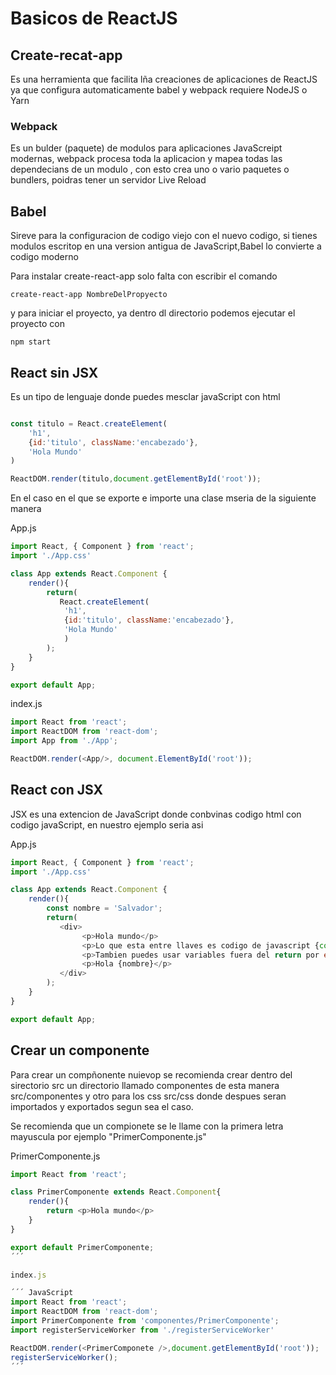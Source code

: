 # Basicos de ReactJS

## Create-recat-app

 Es una herramienta que facilita lña creaciones de aplicaciones de ReactJS
 ya que configura automaticamente babel y webpack
requiere NodeJS o Yarn

### Webpack

Es un bulder (paquete) de modulos para aplicaciones JavaScreipt modernas, webpack
procesa toda la aplicacion y mapea todas las dependecians de un modulo , con esto crea uno o vario paquetes o bundlers, poidras tener un servidor Live Reload

## Babel

Sireve para la configuracion de  codigo viejo con el nuevo codigo, si tienes modulos escritop en una version antigua de JavaScript,Babel lo convierte a codigo moderno

Para instalar create-react-app solo falta con escribir el comando

``create-react-app NombreDelPropyecto``

y para iniciar el proyecto, ya dentro dl directorio podemos ejecutar el proyecto con 

``npm start``

## React sin JSX

Es un tipo de lenguaje donde puedes mesclar javaScript con html

``` JavaScript

const titulo = React.createElement(
    'h1',
    {id:'titulo', className:'encabezado'},
    'Hola Mundo'
)

ReactDOM.render(titulo,document.getElementById('root'));
```

En el caso en el que se exporte e importe una clase mseria de la siguiente manera

App.js

``` JavaScript
import React, { Component } from 'react';
import './App.css'

class App extends React.Component {
    render(){
        return(
           React.createElement(
            'h1',
            {id:'titulo', className:'encabezado'},
            'Hola Mundo'
            )
        );
    }
}

export default App;
```

index.js

``` JavaScript
import React from 'react';
import ReactDOM from 'react-dom';
import App from './App';

ReactDOM.render(<App/>, document.ElementById('root'));
```

## React  con JSX

JSX es una extencion de JavaScript donde conbvinas codigo html con codigo javaScript, en nuestro ejemplo seria asi

App.js

``` JavaScript
import React, { Component } from 'react';
import './App.css'

class App extends React.Component {
    render(){
        const nombre = 'Salvador';
        return(
           <div>
                <p>Hola mundo</p>
                <p>Lo que esta entre llaves es codigo de javascript {console.log("Hola mundo");}</p>
                <p>Tambien puedes usar variables fuera del return por ejemplo:</p>
                <p>Hola {nombre}</p>
           </div>
        );
    }
}

export default App;
```

## Crear un componente

Para crear un compñonente nuievop se recomienda crear dentro del sirectorio src un directorio llamado componentes de esta manera
src/componentes y otro para los css src/css donde despues seran importados y exportados segun sea el caso.

Se recomienda que un compionete se le llame con la primera letra mayuscula por ejemplo "PrimerComponente.js"

PrimerComponente.js

``` JavaScript
import React from 'react';

class PrimerComponente extends React.Component{
    render(){
        return <p>Hola mundo</p>
    }
}

export default PrimerComponente;
´´´

index.js

´´´ JavaScript
import React from 'react';
import ReactDOM from 'react-dom';
import PrimerComponente from 'componentes/PrimerComponente';
import registerServiceWorker from './registerServiceWorker'

ReactDOM.render(<PrimerComponete />,document.getElementById('root'));
registerServiceWorker();
´´´

